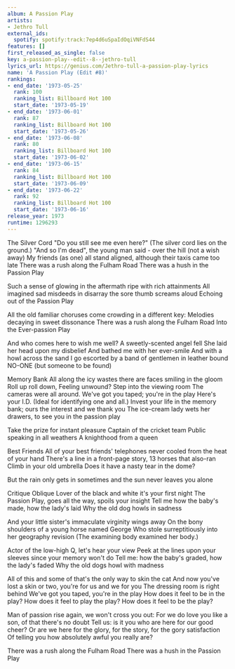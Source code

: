 ```yaml
---
album: A Passion Play
artists:
- Jethro Tull
external_ids:
  spotify: spotify:track:7ep4d6uSpaIdOqiVNFdS44
features: []
first_released_as_single: false
key: a-passion-play--edit--8--jethro-tull
lyrics_url: https://genius.com/Jethro-tull-a-passion-play-lyrics
name: 'A Passion Play (Edit #8)'
rankings:
- end_date: '1973-05-25'
  rank: 100
  ranking_list: Billboard Hot 100
  start_date: '1973-05-19'
- end_date: '1973-06-01'
  rank: 87
  ranking_list: Billboard Hot 100
  start_date: '1973-05-26'
- end_date: '1973-06-08'
  rank: 80
  ranking_list: Billboard Hot 100
  start_date: '1973-06-02'
- end_date: '1973-06-15'
  rank: 84
  ranking_list: Billboard Hot 100
  start_date: '1973-06-09'
- end_date: '1973-06-22'
  rank: 92
  ranking_list: Billboard Hot 100
  start_date: '1973-06-16'
release_year: 1973
runtime: 1296293
---
```

The Silver Cord
"Do you still see me even here?"
(The silver cord lies on the ground.)
"And so I'm dead", the young man said - over the hill (not a wish away)
My friends (as one) all stand aligned, although their taxis came too late
There was a rush along the Fulham Road
There was a hush in the Passion Play

Such a sense of glowing in the aftermath ripe with rich attainments
All imagined sad misdeeds in disarray the sore thumb screams aloud
Echoing out of the Passion Play

All the old familiar choruses come crowding in a different key:
Melodies decaying in sweet dissonance
There was a rush along the Fulham Road
Into the Ever-passion Play

And who comes here to wish me well?
A sweetly-scented angel fell
She laid her head upon my disbelief
And bathed me with her ever-smile
And with a howl across the sand
I go escorted by a band of gentlemen in leather bound
NO-ONE (but someone to be found)

Memory Bank
All along the icy wastes there are faces smiling in the gloom
Roll up roll down, Feeling unwound? Step into the viewing room
The cameras were all around. We've got you taped; you're in the play
Here's your I.D. (Ideal for identifying one and all.)
Invest your life in the memory bank; ours the interest and we thank you
The ice-cream lady wets her drawers, to see you in the passion play

Take the prize for instant pleasure
Captain of the cricket team
Public speaking in all weathers
A knighthood from a queen

Best Friends
All of your best friends' telephones never cooled from the heat of your hand
There's a line in a front-page story, 13 horses that also-ran
Climb in your old umbrella
Does it have a nasty tear in the dome?

But the rain only gets in sometimes and the sun never leaves you alone

Critique Oblique
Lover of the black and white it's your first night
The Passion Play, goes all the way, spoils your insight
Tell me how the baby's made, how the lady's laid
Why the old dog howls in sadness

And your little sister's immaculate virginity wings away
On the bony shoulders of a young horse named George
Who stole surreptitiously into her geography revision
(The examining body examined her body.)

Actor of the low-high Q, let's hear your view
Peek at the lines upon your sleeves since your memory won't do
Tell me: how the baby's graded, how the lady's faded
Why the old dogs howl with madness

All of this and some of that's the only way to skin the cat
And now you've lost a skin or two, you're for us and we for you
The dressing room is right behind
We've got you taped, you're in the play
How does it feel to be in the play?
How does it feel to play the play?
How does it feel to be the play?

Man of passion rise again, we won't cross you out:
For we do love you like a son, of that there's no doubt
Tell us: is it you who are here for our good cheer?
Or are we here for the glory, for the story, for the gory satisfaction
Of telling you how absolutely awful you really are?

There was a rush along the Fulham Road
There was a hush in the Passion Play
